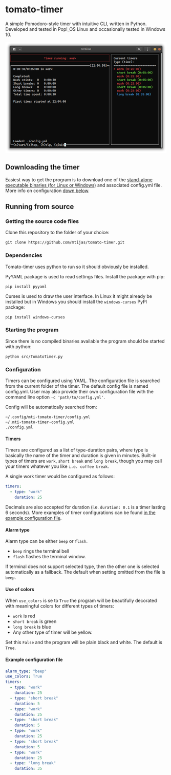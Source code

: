 # tomato-timer
A simple Pomodoro-style timer with intuitive CLI, written in Python. Developed and tested
in Pop!_OS Linux and occasionally tested in Windows 10.

![Tomato Timer UI in color](assets/mti-tomato-timer-colors.png)

## Downloading the timer
Easiest way to get the program is to download one of the 
[stand-alone executable binaries (for Linux or Windows)](https://github.com/mtijas/tomato-timer/releases) 
and associated config.yml file. More info on configuration [down below](#configuration). 

## Running from source

### Getting the source code files
Clone this repository to the folder of your choice:
```
git clone https://github.com/mtijas/tomato-timer.git
```

### Dependencies
Tomato-timer uses python to run so it should obviously be installed.

PyYAML package is used to read settings files. Install the package with pip:
```
pip install pyyaml
```

Curses is used to draw the user interface. In Linux it might already be installed 
but in Windows you should install the `windows-curses` PyPI package:
```
pip install windows-curses
```

### Starting the program
Since there is no compiled binaries available the program should be started with python:
```
python src/TomatoTimer.py
```

### Configuration
Timers can be configured using YAML. The configuration file is searched from the current
folder of the timer. The default config file is named config.yml. User may also provide 
their own configuration file with the command line option `-c 'path/to/config.yml'`.

Config will be automatically searched from:
```
~/.config/mti-tomato-timer/config.yml
~/.mti-tomato-timer-config.yml
./config.yml
```

#### Timers
Timers are configured as a list of type-duration pairs, where type is basically 
the name of the timer and duration is given in minutes. Built-in types of timers 
are `work`, `short break` and `long break`, though you may call your timers whatever 
you like `i.e. coffee break`.

A single work timer would be configured as follows:
```yaml
timers:
  - type: "work"
    duration: 25
```

Decimals are also accepted for duration (i.e. `duration: 0.1` is a timer lasting 6 seconds).
More examples of timer configurations can be found 
[in the example configuration file](#example-configuration-file).

#### Alarm type
Alarm type can be either `beep` or `flash`. 

- `beep` rings the terminal bell
- `flash` flashes the terminal window.

If terminal does not support selected type, then the other one is selected automatically
as a fallback. The default when setting omitted from the file is `beep`.

#### Use of colors
When `use_colors` is se to `True` the program will be beautifully decorated with 
meaningful colors for different types of timers:

- `work` is red
- `short break` is green
- `long break` is blue
- Any other type of timer will be yellow. 

Set this `False` and the program will be plain black and white. The default is `True`.

#### Example configuration file

```yaml
alarm_type: "beep"
use_colors: True
timers:
  - type: "work"
    duration: 25
  - type: "short break"
    duration: 5
  - type: "work"
    duration: 25
  - type: "short break"
    duration: 5
  - type: "work"
    duration: 25
  - type: "short break"
    duration: 5
  - type: "work"
    duration: 25
  - type: "long break"
    duration: 35

```